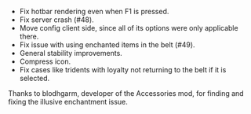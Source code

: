 - Fix hotbar rendering even when F1 is pressed.
- Fix server crash (#48).
- Move config client side, since all of its options were only applicable there.
- Fix issue with using enchanted items in the belt (#49).
- General stability improvements.
- Compress icon.
- Fix cases like tridents with loyalty not returning to the belt if it is selected.

Thanks to blodhgarm, developer of the Accessories mod, for finding and fixing the illusive enchantment issue.
